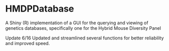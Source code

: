 # HMDPDatabase
A Shiny (R) implementation of a GUI for the querying and viewing of genetics databases, specifically one for the Hybrid Mouse Diversity Panel


Update 6/16
  Updated and streamlined several functions for better reliability and improved speed.

